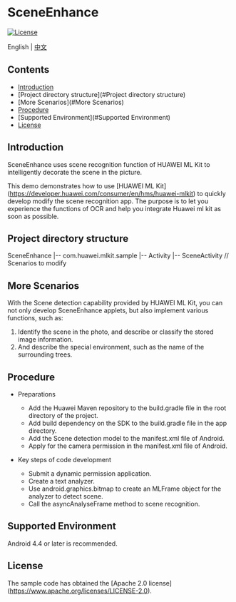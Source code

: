 # SceneEnhance
[![License](https://img.shields.io/badge/Docs-hmsguides-brightgreen)](https://developer.huawei.com/consumer/en/doc/development/HMS-Guides/ml-introduction-4)

English | [中文](https://github.com/HMS-Core/hms-ml-demo/blob/master/SceneEnhance)

## Contents

 * [Introduction](#Introduction)
 * [Project directory structure](#Project directory structure)
 * [More Scenarios](#More Scenarios)
 * [Procedure](#Procedure)
 * [Supported Environment](#Supported Environment)
 * [License](#License)


## Introduction
SceneEnhance uses scene recognition function of HUAWEI ML Kit to intelligently decorate the scene in the picture.

This demo demonstrates how to use [HUAWEI ML Kit] (https://developer.huawei.com/consumer/en/hms/huawei-mlkit) to quickly develop modify the scene recognition app. The purpose is to let you experience the functions of OCR and help you integrate Huawei ml kit as soon as possible.

## Project directory structure
SceneEnhance
    |-- com.huawei.mlkit.sample
        |-- Activity
            |-- SceneActivity // Scenarios to modify

## More Scenarios
With the Scene detection capability provided by HUAWEI ML Kit, you can not only develop SceneEnhance applets, but also implement various functions, such as:
1. Identify the scene in the photo, and describe or classify the stored image information.
2. And describe the special environment, such as the name of the surrounding trees.

## Procedure
- Preparations
  - Add the Huawei Maven repository to the build.gradle file in the root directory of the project.
  - Add build dependency on the SDK to the build.gradle file in the app directory.
  - Add the Scene detection model to the manifest.xml file of Android.
  - Apply for the camera permission in the manifest.xml file of Android.

- Key steps of code development
  - Submit a dynamic permission application.
  - Create a text analyzer.
  - Use android.graphics.bitmap to create an MLFrame object for the analyzer to detect scene.
  - Call the asyncAnalyseFrame method to scene recognition.

## Supported Environment
Android 4.4 or later is recommended.

## License
The sample code has obtained the [Apache 2.0 license] (https://www.apache.org/licenses/LICENSE-2.0).